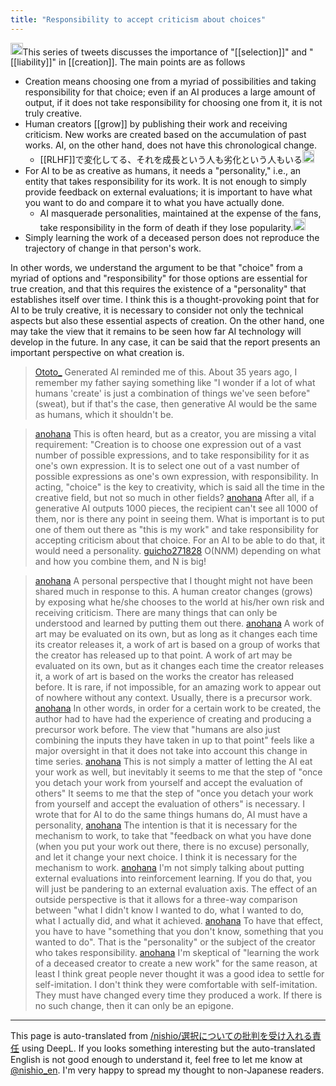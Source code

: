 ```yaml
---
title: "Responsibility to accept criticism about choices"
---
```


<img src='https://scrapbox.io/api/pages/nishio-en/claude/icon' alt='claude.icon' height="19.5"/>This series of tweets discusses the importance of "[[selection]]" and "[[liability]]" in [[creation]].
The main points are as follows
- Creation means choosing one from a myriad of possibilities and taking responsibility for that choice; even if an AI produces a large amount of output, if it does not take responsibility for choosing one from it, it is not truly creative.
- Human creators [[grow]] by publishing their work and receiving criticism. New works are created based on the accumulation of past works. AI, on the other hand, does not have this chronological change.
    - [[RLHF]]で変化してる、それを成長という人も劣化という人もいる<img src='https://scrapbox.io/api/pages/nishio-en/nishio/icon' alt='nishio.icon' height="19.5"/>
- For AI to be as creative as humans, it needs a "personality," i.e., an entity that takes responsibility for its work. It is not enough to simply provide feedback on external evaluations; it is important to have what you want to do and compare it to what you have actually done.
    - AI masquerade personalities, maintained at the expense of the fans, take responsibility in the form of death if they lose popularity.<img src='https://scrapbox.io/api/pages/nishio-en/nishio/icon' alt='nishio.icon' height="19.5"/>
- Simply learning the work of a deceased person does not reproduce the trajectory of change in that person's work.

In other words, we understand the argument to be that "choice" from a myriad of options and "responsibility" for those options are essential for true creation, and that this requires the existence of a "personality" that establishes itself over time.
I think this is a thought-provoking point that for AI to be truly creative, it is necessary to consider not only the technical aspects but also these essential aspects of creation. On the other hand, one may take the view that it remains to be seen how far AI technology will develop in the future. In any case, it can be said that the report presents an important perspective on what creation is.

> [Ototo_](https://twitter.com/Ototo_/status/1783492842780061999) Generated AI reminded me of this.
>  About 35 years ago, I remember my father saying something like "I wonder if a lot of what humans 'create' is just a combination of things we've seen before" (sweat), but if that's the case, then generative AI would be the same as humans, which it shouldn't be.

> [anohana](https://twitter.com/anohana/status/1783509503566286968) This is often heard, but as a creator, you are missing a vital requirement: "Creation is to choose one expression out of a vast number of possible expressions, and to take responsibility for it as one's own expression. It is to select one out of a vast number of possible expressions as one's own expression, with responsibility.
>  In acting, "choice" is the key to creativity, which is said all the time in the creative field, but not so much in other fields?
> [anohana](https://twitter.com/anohana/status/1783509505193709945) After all, if a generative AI outputs 1000 pieces, the recipient can't see all 1000 of them, nor is there any point in seeing them. What is important is to put one of them out there as "this is my work" and take responsibility for accepting criticism about that choice.
>  For an AI to be able to do that, it would need a personality.
> [guicho271828](https://twitter.com/guicho271828/status/1783627111632146672) O(N*N*M) depending on what and how you combine them, and N is big!


> [anohana](https://twitter.com/anohana/status/1783740845138850230) A personal perspective that I thought might not have been shared much in response to this.
>  A human creator changes (grows) by exposing what he/she chooses to the world at his/her own risk and receiving criticism. There are many things that can only be understood and learned by putting them out there.
> [anohana](https://twitter.com/anohana/status/1783740846694928877) A work of art may be evaluated on its own, but as long as it changes each time its creator releases it, a work of art is based on a group of works that the creator has released up to that point. A work of art may be evaluated on its own, but as it changes each time the creator releases it, a work of art is based on the works the creator has released before. It is rare, if not impossible, for an amazing work to appear out of nowhere without any context. Usually, there is a precursor work.
> [anohana](https://twitter.com/anohana/status/1783740847982616929) In other words, in order for a certain work to be created, the author had to have had the experience of creating and producing a precursor work before.
>  The view that "humans are also just combining the inputs they have taken in up to that point" feels like a major oversight in that it does not take into account this change in time series.
> [anohana](https://twitter.com/anohana/status/1783740849182126418) This is not simply a matter of letting the AI eat your work as well, but inevitably it seems to me that the step of "once you detach your work from yourself and accept the evaluation of others" It seems to me that the step of "once you detach your work from yourself and accept the evaluation of others" is necessary.
>  I wrote that for AI to do the same things humans do, AI must have a personality,
> [anohana](https://twitter.com/anohana/status/1783740850419462192) The intention is that it is necessary for the mechanism to work, to take that "feedback on what you have done (when you put your work out there, there is no excuse) personally, and let it change your next choice. I think it is necessary for the mechanism to work.
> [anohana](https://twitter.com/anohana/status/1783748306902159739) I'm not simply talking about putting external evaluations into reinforcement learning. If you do that, you will just be pandering to an external evaluation axis.
>  The effect of an outside perspective is that it allows for a three-way comparison between "what I didn't know I wanted to do, what I wanted to do, what I actually did, and what it achieved.
> [anohana](https://twitter.com/anohana/status/1783748308131070222) To have that effect, you have to have "something that you don't know, something that you wanted to do". That is the "personality" or the subject of the creator who takes responsibility.
> [anohana](https://twitter.com/anohana/status/1783750514288845128) I'm skeptical of "learning the work of a deceased creator to create a new work" for the same reason, at least I think great people never thought it was a good idea to settle for self-imitation. I don't think they were comfortable with self-imitation. They must have changed every time they produced a work. If there is no such change, then it can only be an epigone.

---
This page is auto-translated from [/nishio/選択についての批判を受け入れる責任](https://scrapbox.io/nishio/選択についての批判を受け入れる責任) using DeepL. If you looks something interesting but the auto-translated English is not good enough to understand it, feel free to let me know at [@nishio_en](https://twitter.com/nishio_en). I'm very happy to spread my thought to non-Japanese readers.